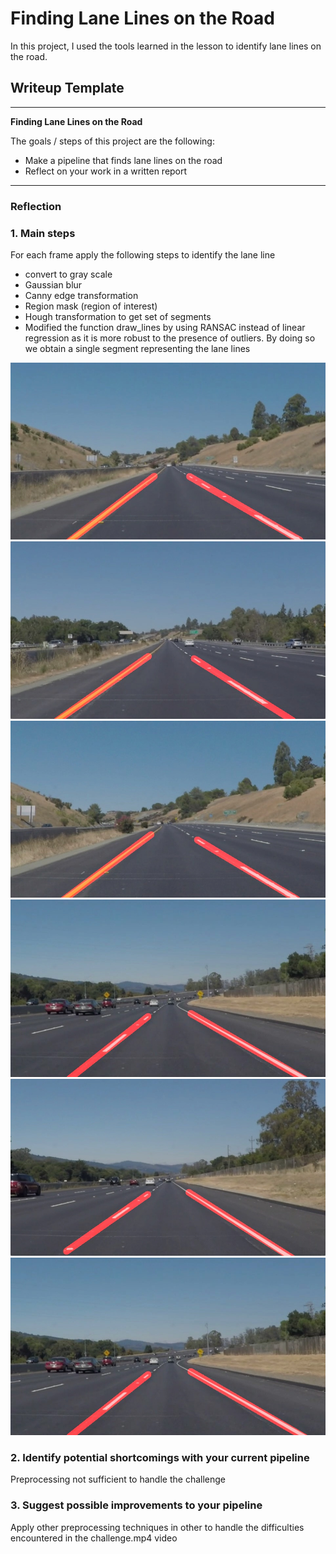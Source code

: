 # **Finding Lane Lines on the Road** 
In this project, I used the tools learned in the lesson to identify lane lines on the road.
## Writeup Template
---

**Finding Lane Lines on the Road**

The goals / steps of this project are the following:
* Make a pipeline that finds lane lines on the road
* Reflect on your work in a written report


[//]: # (Image References)

[image1]: ./examples/grayscale.jpg "Grayscale"

---

### Reflection

### 1. Main steps

For each frame apply the following steps to identify the lane line
- convert to gray scale
- Gaussian blur
- Canny edge transformation
- Region mask (region of interest)
- Hough transformation to get set of segments
- Modified the function draw_lines by using RANSAC instead of linear regression as it is more robust to the presence of outliers. By doing so we obtain a single segment representing the lane lines

![/test_images_output/whiteCarLaneSwitch.jpg](./test_images_output/whiteCarLaneSwitch.jpg)
![solidYellowLeft](./test_images_output/solidYellowLeft.jpg)
![solidYellowCurve2](./test_images_output/solidYellowCurve2.jpg)
![solidWhiteCurve](./test_images_output/solidWhiteCurve.jpg)
![solidWhiteRight](./test_images_output/solidWhiteRight.jpg)
![solidWhiteCurve](./test_images_output/solidWhiteCurve.jpg)

### 2. Identify potential shortcomings with your current pipeline

Preprocessing not sufficient to handle the challenge


### 3. Suggest possible improvements to your pipeline

Apply other preprocessing techniques in other to handle the difficulties encountered in the challenge.mp4 video
